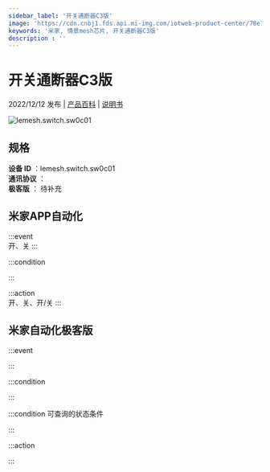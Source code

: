 ```yaml
---
sidebar_label: '开关通断器C3版'
image: 'https://cdn.cnbj1.fds.api.mi-img.com/iotweb-product-center/78e7337dea486afbbd00e2dcf9f38fe5_1670057057495.png?GalaxyAccessKeyId=AKVGLQWBOVIRQ3XLEW&Expires=9223372036854775807&Signature=FzD+anbZr0wwh1l74JSwv8SQpLU='
keywords: '米家, 情景mesh芯片, 开关通断器C3版'
description : ''
---
```

# 开关通断器C3版

2022/12/12 发布 | [产品百科](https://home.mi.com/webapp/content/baike/product/index.html?model=lemesh.switch.sw0c01/) | [说明书](https://home.mi.com/views/introduction.html?model=lemesh.switch.sw0c01&region=cn)

![lemesh.switch.sw0c01](https://cdn.cnbj1.fds.api.mi-img.com/iotweb-product-center/78e7337dea486afbbd00e2dcf9f38fe5_1670057057495.png?GalaxyAccessKeyId=AKVGLQWBOVIRQ3XLEW&Expires=9223372036854775807&Signature=FzD+anbZr0wwh1l74JSwv8SQpLU=)

## 规格  
> 
**设备 ID** ：lemesh.switch.sw0c01  
**通讯协议** ：  
**极客版**  ： 待补充 


## 米家APP自动化  

:::event  
开、关
:::

:::condition  

:::

:::action   
开、关、开/关
:::

## 米家自动化极客版  

:::event  

:::

:::condition  

:::

:::condition 可查询的状态条件  

:::

:::action  

:::

        
